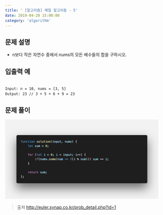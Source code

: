 ```yaml
---
title: ' [알고리즘] 매일 알고리즘 - 5'
date: 2019-04-20 15:00:00
category: 'algorithm'
---
```


문제 설명
-------

- n보다 작은 자연수 중에서 nums의 모든 배수들의 합을 구하시오.

입출력 예
-------
```sh

Input: n = 10, nums = [3, 5]
Output: 23 // 3 + 5 + 6 + 9 = 23

```

문제 풀이
-------

![](../../../assets/everyday/everyday.5.solution.png)

> 출처  http://euler.synap.co.kr/prob_detail.php?id=1
